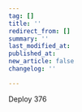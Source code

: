 ```yaml
---
tag: []
title: ''
redirect_from: []
summary: ''
last_modified_at: 
published_at: 
new_article: false
changelog: ''

---
```

Deploy 376
